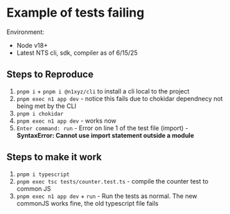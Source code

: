 # Example of tests failing

Environment:

- Node v18+
- Latest NTS cli, sdk, compiler as of 6/15/25

## Steps to Reproduce

1. `pnpm i` + `pnpm i @n1xyz/cli` to install a cli local to the project
2. `pnpm exec n1 app dev` - notice this fails due to chokidar dependnecy not being met by the CLI
3. `pnpm i chokidar`
4. `pnpm exec n1 app dev` - works now
5. `Enter command: run` - Error on line 1 of the test file (import) -**SyntaxError: Cannot use import statement outside a module**

## Steps to make it work

1. `pnpm i typescript`
2. `pnpm exec tsc tests/counter.test.ts` - compile the counter test to common JS
3. `pnpm exec n1 app dev` + `run` - Run the tests as normal. The new commonJS works fine, the old typescript file fails
